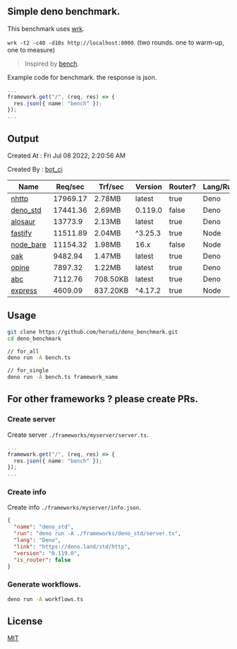 ## Simple deno benchmark.
This benchmark uses [wrk](https://github.com/wg/wrk).

`wrk -t2 -c40 -d10s http://localhost:8000`. (two rounds. one to warm-up, one to measure)

> Inspired by [bench](https://github.com/denosaurs/bench).

Example code for benchmark. the response is json.
```ts
...
framework.get("/", (req, res) => {
  res.json({ name: "bench" });
});
...
```

## Output
Created At : Fri Jul 08 2022, 2:20:56 AM

Created By : [bot_ci](https://github.com/herudi/deno_benchmarks/commits?author=github-actions%5Bbot%5D)

|Name|Req/sec|Trf/sec|Version|Router?|Lang/Runtime|
|----|----|----|----|----|----|
|[nhttp](https://github.com/nhttp/nhttp)|17969.17|2.78MB|latest|true|Deno|
|[deno_std](https://deno.land/std/http)|17441.36|2.69MB|0.119.0|false|Deno|
|[alosaur](https://github.com/alosaur/alosaur)|13773.9|2.13MB|latest|true|Deno|
|[fastify](https://github.com/fastify/fastify)|11511.89|2.04MB|^3.25.3|true|Node|
|[node_bare](https://nodejs.org)|11154.32|1.98MB|16.x|false|Node|
|[oak](https://github.com/oakserver/oak)|9482.94|1.47MB|latest|true|Deno|
|[opine](https://github.com/cmorten/opine)|7897.32|1.22MB|latest|true|Deno|
|[abc](https://deno.land/x/abc)|7112.76|708.50KB|latest|true|Deno|
|[express](https://github.com/expressjs/express)|4609.09|837.20KB|^4.17.2|true|Node|


## Usage
```bash
git clone https://github.com/herudi/deno_benchmark.git
cd deno_benchmark

// for_all
deno run -A bench.ts

// for_single
deno run -A bench.ts framework_name
```
## For other frameworks ? please create PRs.
### Create server
Create server `./frameworks/myserver/server.ts`.
```ts
...
framework.get("/", (req, res) => {
  res.json({ name: "bench" });
});
...
```
### Create info
Create info `./frameworks/myserver/info.json`.
```json
{
  "name": "deno_std",
  "run": "deno run -A ./frameworks/deno_std/server.ts",
  "lang": "Deno",
  "link": "https://deno.land/std/http",
  "version": "0.119.0",
  "is_router": false
}
```
### Generate workflows.
```bash
deno run -A workflows.ts
```
## License

[MIT](LICENSE)

